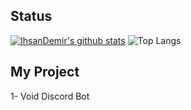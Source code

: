 ## Status
[![IhsanDemir's github stats](https://github-readme-stats.vercel.app/api?username=ihsandemir1&show_icons=true&theme=dark)](https://github.com/ihsandemir1/IhsanDemir)
![Top Langs](https://github-readme-stats.vercel.app/api/top-langs/?username=ihsandemir1&theme=light&hide_langs_below=1)

## My Project

1- Void Discord Bot
